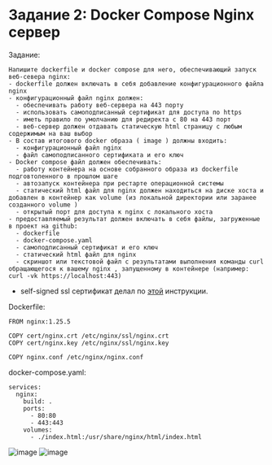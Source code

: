 # Задание 2: Docker Compose Nginx сервер

Задание:

```
Напишите dockerfile и docker compose для него, обеспечивающий запуск веб-севера nginx:
- dockerfile должен включать в себя добавление конфигурационного файла nginx
- конфигурационный файл nginx должен:
  - обеспечивать работу веб-сервера на 443 порту
  - использовать самоподписанный сертификат для доступа по https
  - иметь правило по умолчанию для редиректа с 80 на 443 порт
  - веб-сервер должен отдавать статическую html страницу с любым содержимым на ваш выбор
- В состав итогового docker образа ( image ) должны входить:
  - конфигурационный файл nginx
  - файл самоподписанного сертификата и его ключ
- Docker compose файл должен обеспечивать:
  - работу контейнера на основе собранного образа из dockerfile подговтоленного в прошлом шаге
  - автозапуск контейнера при рестарте операционной системы
  - статический html файл для nginx должен находиться на диске хоста и добавлен в контейнер как volume (из локальной директории или заранее созданного volume )
  - открытый порт для доступа к nginx с локального хоста
- предоставляемый результат должен включать в себя файлы, загруженные в проект на github:
  - dockerfile
  - docker-compose.yaml
  - самоподписанный сертификат и его ключ
  - статический html файл для nginx
  - скриншот или текстовой файл с результатами выполнения команды curl обращающегося к вашему nginx , запущенному в контейнере (например: curl -vk https://localhost:443) 
```

- self-signed ssl сертификат делал по [этой](https://mpolinowski.github.io/docs/DevOps/NGINX/2020-08-27--nginx-docker-ssl-certs-self-signed/2020-08-27/) инструкции.
  
Dockerfile:
```
FROM nginx:1.25.5

COPY cert/nginx.crt /etc/nginx/ssl/nginx.crt
COPY cert/nginx.key /etc/nginx/ssl/nginx.key

COPY nginx.conf /etc/nginx/nginx.conf
```

docker-compose.yaml:
```
services:
  nginx:
    build: .
    ports:
      - 80:80
      - 443:443
    volumes:
      - ./index.html:/usr/share/nginx/html/index.html
```

![image](https://github.com/tka4nik/aton-devops/assets/39916647/98fcfb2c-4cb0-4ab6-a86a-71cf9d7f4aa8)
![image](https://github.com/tka4nik/aton-devops/assets/39916647/42046290-82e7-4bbb-bc70-8e042ed4612d)



